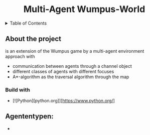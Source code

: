 <h1 align="center">Multi-Agent Wumpus-World</h1>

<details>
  <summary>Table of Contents</summary>
  <ol>
    <li>
      <a href="#about-the-project">About The Project</a>
      <ul>
        <li><a href="#built-with">Built With</a></li>
      </ul>
    </li>
  </ol>
</details>

## About the project
is an extension of the Wumpus game by a multi-agent environment approach with
- communication between agents through a channel object
- different classes of agents with different focuses
- A*-algorithm as the traversal algorithm through the map

### Build with
* [![Python][python.org]][https://www.python.org/]

## Agententypen:
-

